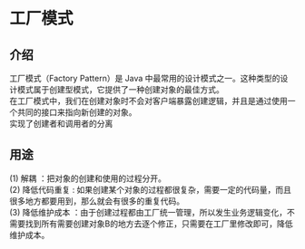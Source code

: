 # 工厂模式
## 介绍
  工厂模式（Factory Pattern）是 Java 中最常用的设计模式之一。这种类型的设计模式属于创建型模式，它提供了一种创建对象的最佳方式。  
  在工厂模式中，我们在创建对象时不会对客户端暴露创建逻辑，并且是通过使用一个共同的接口来指向新创建的对象。  
  实现了创建者和调用者的分离

## 用途
  (1) 解耦 ：把对象的创建和使用的过程分开。  
  (2) 降低代码重复 : 如果创建某个对象的过程都很复杂，需要一定的代码量，而且很多地方都要用到，那么就会有很多的重复代码。  
  (3) 降低维护成本 ：由于创建过程都由工厂统一管理，所以发生业务逻辑变化，不需要找到所有需要创建对象B的地方去逐个修正，只需要在工厂里修改即可，降低维护成本。  

